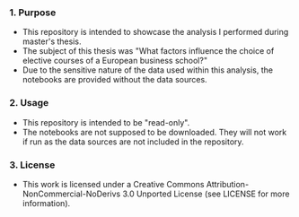 ### 1. Purpose
* This repository is intended to showcase the analysis I performed during master's thesis.
* The subject of this thesis was "What factors influence the choice of elective courses of a European business school?"
* Due to the sensitive nature of the data used within this analysis, the notebooks are provided without the data sources.

### 2. Usage
* This repository is intended to be "read-only".
* The notebooks are not supposed to be downloaded. They will not work if run as the data sources are not included in the repository.

### 3. License
* This work is licensed under a Creative Commons Attribution-NonCommercial-NoDerivs 3.0 Unported License (see LICENSE for more information).

